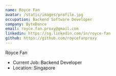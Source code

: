 ```yaml
---
name: Royce Fan
avatar: /static/images/profile.jpg
occupation: Backend Software Developer
company: ByteDance
email: royce.fan.proxy@gmail.com
linkedin: https://sg.linkedin.com/in/royce-fan
github: https://github.com/roycefanproxy
---
```


Royce Fan

- Current Job: Backend Developer
- Location: Singapore
